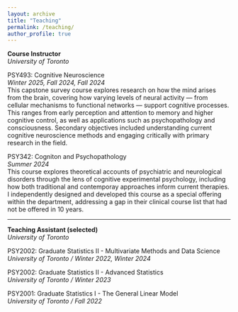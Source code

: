 ```yaml
---
layout: archive
title: "Teaching"
permalink: /teaching/
author_profile: true
---
```

**Course Instructor**\
*University of Toronto*

PSY493: Cognitive Neuroscience\
 *Winter 2025, Fall 2024, Fall 2024*\
This capstone survey course explores research on how the mind arises from the brain, covering how varying levels of neural activity — from cellular mechanisms to functional networks — support cognitive processes. This ranges from early perception and attention to memory and higher cognitive control, as well as applications such as psychopathology and consciousness. Secondary objectives included understanding current cognitive neuroscience methods and engaging critically with primary research in the field. 


PSY342: Cogniton and Psychopathology\
 *Summer 2024*\
This course explores theoretical accounts of psychiatric and neurological disorders through the lens of cognitive experimental psychology, including how both traditional and contemporay approaches inform current therapies. I independently designed and developed this course as a special offering within the department, addressing a gap in their clinical course list that had not be offered in 10 years.

---

**Teaching Assistant (selected)**\
*University of Toronto*

PSY2002: Graduate Statistics II - Multivariate Methods and Data Science\
  *University of Toronto / Winter 2022, Winter 2024* 

PSY2002: Graduate Statistics II - Advanced Statistics\
  *University of Toronto / Winter 2023*

PSY2001: Graduate Statistics I - The General Linear Model\
  *University of Toronto / Fall 2022*
